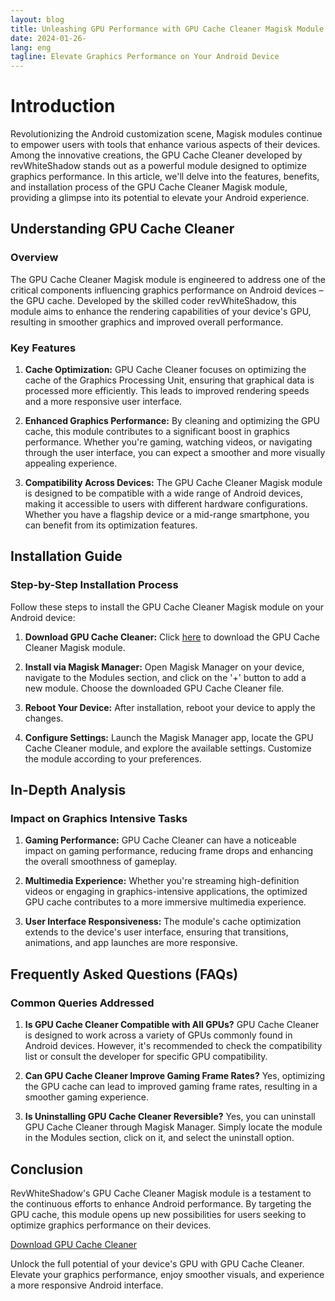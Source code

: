 ```yaml
---
layout: blog
title: Unleashing GPU Performance with GPU Cache Cleaner Magisk Module
date: 2024-01-26-
lang: eng
tagline: Elevate Graphics Performance on Your Android Device
---
```


# Introduction

Revolutionizing the Android customization scene, Magisk modules continue to empower users with tools that enhance various aspects of their devices. Among the innovative creations, the GPU Cache Cleaner developed by revWhiteShadow stands out as a powerful module designed to optimize graphics performance. In this article, we'll delve into the features, benefits, and installation process of the GPU Cache Cleaner Magisk module, providing a glimpse into its potential to elevate your Android experience.

## Understanding GPU Cache Cleaner

### Overview

The GPU Cache Cleaner Magisk module is engineered to address one of the critical components influencing graphics performance on Android devices – the GPU cache. Developed by the skilled coder revWhiteShadow, this module aims to enhance the rendering capabilities of your device's GPU, resulting in smoother graphics and improved overall performance.

### Key Features

1. **Cache Optimization:**
   GPU Cache Cleaner focuses on optimizing the cache of the Graphics Processing Unit, ensuring that graphical data is processed more efficiently. This leads to improved rendering speeds and a more responsive user interface.

2. **Enhanced Graphics Performance:**
   By cleaning and optimizing the GPU cache, this module contributes to a significant boost in graphics performance. Whether you're gaming, watching videos, or navigating through the user interface, you can expect a smoother and more visually appealing experience.

3. **Compatibility Across Devices:**
   The GPU Cache Cleaner Magisk module is designed to be compatible with a wide range of Android devices, making it accessible to users with different hardware configurations. Whether you have a flagship device or a mid-range smartphone, you can benefit from its optimization features.

## Installation Guide

### Step-by-Step Installation Process

Follow these steps to install the GPU Cache Cleaner Magisk module on your Android device:

1. **Download GPU Cache Cleaner:**
   Click [here](https://shrinke.me/YZ45hEl6) to download the GPU Cache Cleaner Magisk module.

2. **Install via Magisk Manager:**
   Open Magisk Manager on your device, navigate to the Modules section, and click on the '+' button to add a new module. Choose the downloaded GPU Cache Cleaner file.

3. **Reboot Your Device:**
   After installation, reboot your device to apply the changes.

4. **Configure Settings:**
   Launch the Magisk Manager app, locate the GPU Cache Cleaner module, and explore the available settings. Customize the module according to your preferences.

## In-Depth Analysis

### Impact on Graphics Intensive Tasks

1. **Gaming Performance:**
   GPU Cache Cleaner can have a noticeable impact on gaming performance, reducing frame drops and enhancing the overall smoothness of gameplay.

2. **Multimedia Experience:**
   Whether you're streaming high-definition videos or engaging in graphics-intensive applications, the optimized GPU cache contributes to a more immersive multimedia experience.

3. **User Interface Responsiveness:**
   The module's cache optimization extends to the device's user interface, ensuring that transitions, animations, and app launches are more responsive.

## Frequently Asked Questions (FAQs)

### Common Queries Addressed

1. **Is GPU Cache Cleaner Compatible with All GPUs?**
   GPU Cache Cleaner is designed to work across a variety of GPUs commonly found in Android devices. However, it's recommended to check the compatibility list or consult the developer for specific GPU compatibility.

2. **Can GPU Cache Cleaner Improve Gaming Frame Rates?**
   Yes, optimizing the GPU cache can lead to improved gaming frame rates, resulting in a smoother gaming experience.

3. **Is Uninstalling GPU Cache Cleaner Reversible?**
   Yes, you can uninstall GPU Cache Cleaner through Magisk Manager. Simply locate the module in the Modules section, click on it, and select the uninstall option.

## Conclusion

RevWhiteShadow's GPU Cache Cleaner Magisk module is a testament to the continuous efforts to enhance Android performance. By targeting the GPU cache, this module opens up new possibilities for users seeking to optimize graphics performance on their devices.

[Download GPU Cache Cleaner](https://shrinke.me/YZ45hEl6)

Unlock the full potential of your device's GPU with GPU Cache Cleaner. Elevate your graphics performance, enjoy smoother visuals, and experience a more responsive Android interface.
